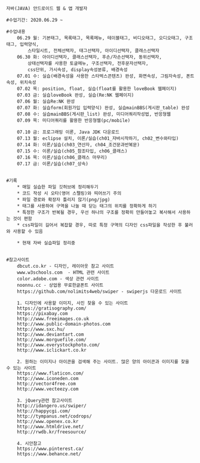 ﻿
	자바(JAVA) 안드로이드 웹 & 앱 개발자

	#수업기간: 2020.06.29 ~

	#수업내용
		06.29 월: 기본태그, 목록태그, 목록메뉴, 테이블태그, 비디오태그, 오디오태그, 구조태그, 입력양식,
			스타일시트, 전체선택자, 태그선택자, 아이디선택자, 클래스선택자
		06.30 화: 아이디선택자, 클래스선택자, 후손/자손선택자, 동위선택자,
			상태선택자를 사용한 토글메뉴, 구조선택자, 전후문자선택자,
			css단위, 가시속성, display속성분류, 배경속성
		07.01 수: 실습(배경속성을 사용한 스타벅스콘텐츠) 완성, 화면속성, 그림자속성, 폰트속성, 위치속성
		07.02 목: position, float, 실습(float를 활용한 loveBook 웹페이지)
		07.03 금: 실습loveBook 완성, 실습(Re:NK 웹페이지)
		07.06 월: 실습Re:NK 완성
		07.07 화: 실습form(회원가입 입력양식) 완성, 실습mainBBS(게시판_table) 완성
		07.08 수: 실습mainBBS(게시판_list) 완성, 미디어쿼리작성법, 반응형웹
		07.09 목: 미디어쿼리를 활용한 반응형웹(pc/mobile)

		07.10 금: 프로그래밍 이론, Java JDK 다운로드
		07.13 월: eclipse 설치, 이론/실습(ch01_자바시작하기, ch02_변수와타입)
		07.14 화: 이론/실습(ch03_연산자, ch04_조건문과반복문)
		07.15 수: 이론/실습(ch05_참조타입, ch06_클래스)
		07.16 목: 이론/실습(ch06_클래스 마무리)
		07.17 금: 이론/실습(ch07_상속)


	#기록
		* 매일 실습한 파일 깃허브에 정리해두기
		* 코드 작성 시 오타(영어 스펠링)와 띄어쓰기 주의
		* 파일 경로와 확장자 틀리지 않기(png/jpg)
		* 태그를 사용하여 구역을 나눌 때 닫는 태그의 위치를 정확하게 하기
		* 특정한 구조가 반복될 경우, 우선 하나의 구조를 정확히 만들어놓고 복사해서 사용하는 것이 편함
		* css파일이 길어서 복잡할 경우, 따로 특정 구역의 디자인 css파일을 작성한 후 불러와 사용할 수 있음

		* 현재 자바 실습파일 정리중


	#참고사이트
		dbcut.co.kr - 디자인, 레이아웃 참고 사이트
		www.w3schools.com  - HTML 관련 사이트
		color.adobe.com - 색상 관련 사이트
		noonnu.cc - 상업용 무료한글폰트 사이트
		https://github.com/nolimits4web/swiper - swiperjs 다운로드 사이트

		1. 디자인에 사용할 이미지, 사진 찾을 수 있는 사이트
		https://gratisography.com/
		https://pixabay.com
		http://www.freeimages.co.uk
		http://www.public-domain-photos.com
		http://www.sxc.hu/
		http://www.deviantart.com
		http://www.morguefile.com/
		http://www.everystockphoto.com/
		http://www.iclickart.co.kr

		2. 원하는 이미지나 아이콘을 검색해 주는 사이트. 많은 양의 아이콘과 이미지를 찾을 수 있는 사이트
		https://www.flaticon.com/
		http://www.iconeden.com
		http://vector4free.com
		http://www.vecteezy.com

		3. jQuery관련 참고사이트
		http://idangero.us/swiper/
		http://happycgi.com/
		http://tympanus.net/codrops/
		http://www.openex.co.kr
		http://www.htmldrive.net/
		http://rwdb.kr/freesource/

		4. 시안참고
		https://www.pinterest.ca/
		https://www.behance.net/
